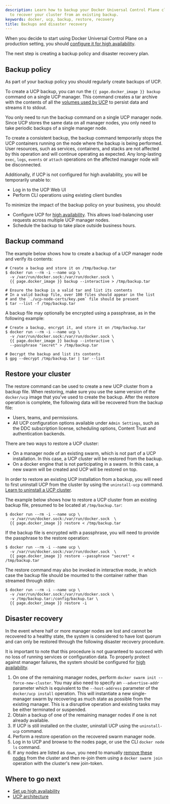 ```yaml
---
description: Learn how to backup your Docker Universal Control Plane cluster, and
  to recover your cluster from an existing backup.
keywords: docker, ucp, backup, restore, recovery
title: Backups and disaster recovery
---
```


When you decide to start using Docker Universal Control Plane on a production
setting, you should
[configure it for high availability](configure/set-up-high-availability.md).

The next step is creating a backup policy and disaster recovery plan.

## Backup policy

As part of your backup policy you should regularly create backups of UCP.

To create a UCP backup, you can run the `{{ page.docker_image }} backup` command
on a single UCP manager. This command creates a tar archive with the
contents of all the [volumes used by UCP](../architecture.md) to persist data
and streams it to stdout.

You only need to run the backup command on a single UCP manager node. Since UCP
stores the same data on all manager nodes, you only need to take periodic
backups of a single manager node.

To create a consistent backup, the backup command temporarily stops the UCP
containers running on the node where the backup is being performed. User
resources, such as services, containers, and stacks are not affected by this
operation and will continue operating as expected. Any long-lasting `exec`,
`logs`, `events` or `attach` operations on the affected manager node will
be disconnected.

Additionally, if UCP is not configured for high availability, you will be
temporarily unable to:

* Log in to the UCP Web UI
* Perform CLI operations using existing client bundles

To minimize the impact of the backup policy on your business, you should:

* Configure UCP for [high availability](configure/set-up-high-availability.md).
  This allows load-balancing user requests across multiple UCP manager nodes.
* Schedule the backup to take place outside business hours.

## Backup command

The example below shows how to create a backup of a UCP manager node and
verify its contents:

```none
# Create a backup and store it on /tmp/backup.tar
$ docker run --rm -i --name ucp \
  -v /var/run/docker.sock:/var/run/docker.sock \
  {{ page.docker_image }} backup --interactive > /tmp/backup.tar

# Ensure the backup is a valid tar and list its contents
# In a valid backup file, over 100 files should appear in the list
# and the `./ucp-node-certs/key.pem` file should be present
$ tar --list -f /tmp/backup.tar
```

A backup file may optionally be encrypted using a passphrase, as in the
following example:

```none
# Create a backup, encrypt it, and store it on /tmp/backup.tar
$ docker run --rm -i --name ucp \
  -v /var/run/docker.sock:/var/run/docker.sock \
  {{ page.docker_image }} backup --interactive \
  --passphrase "secret" > /tmp/backup.tar

# Decrypt the backup and list its contents
$ gpg --decrypt /tmp/backup.tar | tar --list
```

## Restore your cluster

The restore command can be used to create a new UCP cluster from a backup file.
When restoring, make sure you use the same version of the `docker/ucp` image
that you've used to create the backup. After the restore operation is complete,
the following data will be recovered from the backup file:

* Users, teams, and permissions.
* All UCP configuration options available under `Admin Settings`, such as the
  DDC subscription license, scheduling options, Content Trust and authentication
  backends.

There are two ways to restore a UCP cluster:

* On a manager node of an existing swarm, which is not part of a UCP
installation. In this case, a UCP cluster will be restored from the backup.
* On a docker engine that is not participating in a swarm. In this case, a new
swarm will be created and UCP will be restored on top.

In order to restore an existing UCP installation from a backup, you will need to
first uninstall UCP from the cluster by using the `uninstall-ucp` command.
[Learn to uninstall a UCP cluster](install/uninstall.md).

The example below shows how to restore a UCP cluster from an existing backup
file, presumed to be located at `/tmp/backup.tar`:

```none
$ docker run --rm -i --name ucp \
  -v /var/run/docker.sock:/var/run/docker.sock  \
  {{ page.docker_image }} restore < /tmp/backup.tar
```

If the backup file is encrypted with a passphrase, you will need to provide the
passphrase to the restore operation:

```none
$ docker run --rm -i --name ucp \
  -v /var/run/docker.sock:/var/run/docker.sock  \
  {{ page.docker_image }} restore --passphrase "secret" < /tmp/backup.tar
```

The restore command may also be invoked in interactive mode, in which case the
backup file should be mounted to the container rather than streamed through
stdin:

```none
$ docker run --rm -i --name ucp \
  -v /var/run/docker.sock:/var/run/docker.sock \
  -v /tmp/backup.tar:/config/backup.tar \
  {{ page.docker_image }} restore -i
```

## Disaster recovery

In the event where half or more manager nodes are lost and cannot be recovered
to a healthy state, the system is considered to have lost quorum and can only be
restored through the following disaster recovery procedure.

It is important to note that this procedure is not guaranteed to succeed with
no loss of running services or configuration data. To properly protect against
manager failures, the system should be configured for [high availability](configure/set-up-high-availability.md).

1. On one of the remaining manager nodes, perform `docker swarm init
   --force-new-cluster`. You may also need to specify an
   `--advertise-addr` parameter which is equivalent to the `--host-address`
   parameter of the `docker/ucp install` operation. This will instantiate a new
   single-manager swarm by recovering as much state as possible from the
   existing manager. This is a disruptive operation and existing tasks may be
   either terminated or suspended.
2. Obtain a backup of one of the remaining manager nodes if one is not already
   available.
3. If UCP is still installed on the cluster, uninstall UCP using the
   `uninstall-ucp` command.
4. Perform a restore operation on the recovered swarm manager node.
5. Log in to UCP and browse to the nodes page, or use the CLI `docker node ls`
   command.
6. If any nodes are listed as `down`, you need to manually [remove these
   nodes](configure/scale-your-cluster.md) from the cluster and then re-join
   them using a `docker swarm join` operation with the cluster's new join-token.

## Where to go next

* [Set up high availability](configure/set-up-high-availability.md)
* [UCP architecture](../architecture.md)
